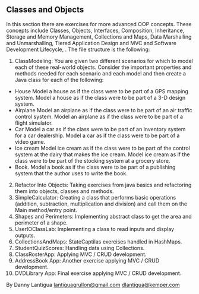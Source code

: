 ## Classes and Objects

In this section there are exercises for more advanced OOP concepts. These concepts include Classes, Objects, Interfaces, Composition, Inheritance, Storage and Memory Management, Collections and Maps, Data Marshalling and Unmarshalling, Tiered Application Design and MVC and Software Development Lifecycle, . The file structure is the following:

1. ClassModeling: You are given two different scenarios for which to model each of these real-world objects.  Consider the important properties and methods needed for each scenario and each model and then create a Java class for each of the following:

* House
    Model a house as if the class were to be part of a GPS mapping system.
    Model a house as if the class were to be part of a 3-D design system.
* Airplane
    Model an airplane as if the class were to be part of an air traffic control system.
    Model an airplane as if the class were to be part of a flight simulator.
* Car
    Model a car as if the class were to be part of an inventory system for a car dealership.
    Model a car as if the class were to be part of a video game.
* Ice cream
    Model ice cream as if the class were to be part of the control system at the dairy that makes the ice cream.
    Model ice cream as if the class were to be part of the stocking system at a grocery store.
* Book.
    Model a book as if the class were to be part of a publishing system that the author uses to write the book.

2. Refactor Into Objects: Taking exercises from java basics and refactoring them into objects, classes and methods.
3. SimpleCalculator: Creating a class that performs basic operations (addition, subtraction, multiplication and division) and call them on the Main method/entry point.
4. Shapes and Perimeters: Implementing abstract class to get the area and perimeter of a shape.
5. UserIOClassLab: Implementing a class to read inputs and display outputs.
6. CollectionsAndMaps: StateCaptilas exercises handled in HashMaps.
7. StudentQuizScores: Handling data using Collections.
8. ClassRosterApp: Applying MVC / CRUD development.
9. AddressBook App: Another exercise applying MVC / CRUD development.
10. DVDLibrary App: Final exercise applying MVC / CRUD development.

By Danny Lantigua
lantiguagrullon@gmail.com
dlantigua@kemper.com
